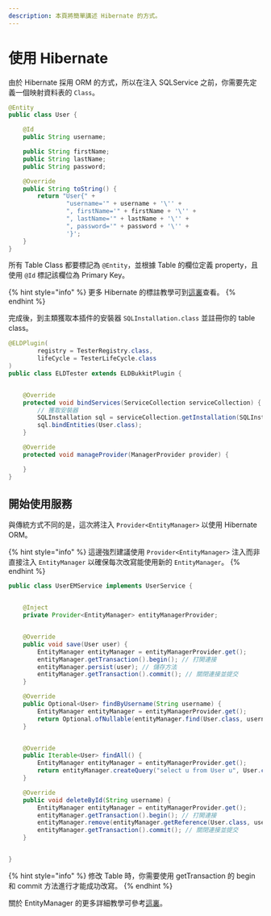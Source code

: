 ```yaml
---
description: 本頁將簡單講述 Hibernate 的方式。
---
```


# 使用 Hibernate

由於 Hibernate 採用 ORM 的方式，所以在注入 SQLService 之前，你需要先定義一個映射資料表的 `Class`。

```java
@Entity
public class User {

    @Id
    public String username;

    public String firstName;
    public String lastName;
    public String password;

    @Override
    public String toString() {
        return "User{" +
                "username='" + username + '\'' +
                ", firstName='" + firstName + '\'' +
                ", lastName='" + lastName + '\'' +
                ", password='" + password + '\'' +
                '}';
    }
}
```

所有 Table Class 都要標記為 `@Entity`，並根據 Table 的欄位定義 property，且使用 `@Id` 標記該欄位為 Primary Key。

{% hint style="info" %}
更多 Hibernate 的標註教學可到[這裏](https://www.cnblogs.com/softidea/p/6216722.html)查看。
{% endhint %}

完成後，到主類獲取本插件的安裝器 `SQLInstallation.class` 並註冊你的 table class。

```java
@ELDPlugin(
        registry = TesterRegistry.class,
        lifeCycle = TesterLifeCycle.class
)
public class ELDTester extends ELDBukkitPlugin {


    @Override
    protected void bindServices(ServiceCollection serviceCollection) {
        // 獲取安裝器
        SQLInstallation sql = serviceCollection.getInstallation(SQLInstallation.class);
        sql.bindEntities(User.class);
    }

    @Override
    protected void manageProvider(ManagerProvider provider) {

    }
}
```

## 開始使用服務 <a href="#starttouse" id="starttouse"></a>

與傳統方式不同的是，這次將注入 `Provider<EntityManager>`  以使用 Hibernate ORM。

{% hint style="info" %}
這邊強烈建議使用 `Provider<EntityManager>` 注入而非直接注入 `EntityManager` 以確保每次改寫能使用新的 `EntityManager`。
{% endhint %}

```java
public class UserEMService implements UserService {


    @Inject
    private Provider<EntityManager> entityManagerProvider;


    @Override
    public void save(User user) {
        EntityManager entityManager = entityManagerProvider.get();
        entityManager.getTransaction().begin(); // 打開連接
        entityManager.persist(user); // 儲存方法
        entityManager.getTransaction().commit(); // 關閉連接並提交
    }

    @Override
    public Optional<User> findByUsername(String username) {
        EntityManager entityManager = entityManagerProvider.get();
        return Optional.ofNullable(entityManager.find(User.class, username)); // 使用 primary key 搜索
    }


    @Override
    public Iterable<User> findAll() {
        EntityManager entityManager = entityManagerProvider.get();
        return entityManager.createQuery("select u from User u", User.class).getResultList();
    }

    @Override
    public void deleteById(String username) {
        EntityManager entityManager = entityManagerProvider.get();
        entityManager.getTransaction().begin(); // 打開連接
        entityManager.remove(entityManager.getReference(User.class, username));
        entityManager.getTransaction().commit(); // 關閉連接並提交
    }


}
```

{% hint style="info" %}
修改 Table 時，你需要使用 getTransaction 的 begin 和 commit 方法進行才能成功改寫。
{% endhint %}

關於 EntityManager 的更多詳細教學可參考[這裏](https://openhome.cc/Gossip/EJB3Gossip/EntityManager.html)。
